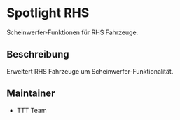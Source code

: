 # Spotlight RHS

Scheinwerfer-Funktionen für RHS Fahrzeuge.

## Beschreibung

Erweitert RHS Fahrzeuge um Scheinwerfer-Funktionalität.

## Maintainer

- TTT Team
